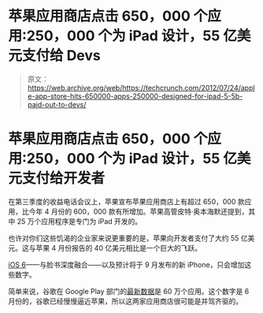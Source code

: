 # 苹果应用商店点击 650，000 个应用:250，000 个为 iPad 设计，55 亿美元支付给 Devs 

> 原文：<https://web.archive.org/web/https://techcrunch.com/2012/07/24/apple-app-store-hits-650000-apps-250000-designed-for-ipad-5-5b-paid-out-to-devs/>

# 苹果应用商店点击 650，000 个应用:250，000 个为 iPad 设计，55 亿美元支付给开发者

在第三季度的收益电话会议上，苹果宣布苹果应用商店上有超过 650，000 款应用，比今年 4 月份的 600，000 款有所增加。苹果高管皮特·奥本海默还提到，其中 25 万个应用程序是专门为 iPad 开发的。

也许对你们这些饥渴的企业家来说更重要的是，苹果向开发者支付了大约 55 亿美元。这与苹果 4 月份报告的 40 亿美元相比是一个巨大的飞跃。

[iOS 6](https://web.archive.org/web/20230306050600/https://techcrunch.com/2012/06/11/apple-announces-ios-6-wwdc/)——与脸书深度融合——以及预计将于 9 月发布的新 iPhone，只会增加这些数字。

简单来说，谷歌在 Google Play 部门的[最新数据](beta.techcrunch.com/2012/06/27/google-play/)是 60 万个应用。这个数字是 6 月份的，谷歌已经慢慢逼近苹果，所以这两家应用商店很可能是并驾齐驱的。
